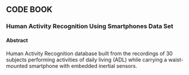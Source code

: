 <h2>CODE BOOK</h2>
<h3>Human Activity Recognition Using Smartphones Data Set</h3>
<h4>Abstract</h4>
Human Activity Recognition database built from the recordings of 30 subjects performing activities of daily living (ADL) while carrying a waist-mounted smartphone with embedded inertial sensors.


